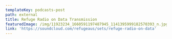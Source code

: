 ```yaml
---
templateKey: podcasts-post
path: external
title: Refuge Radio on Data Transmission
featuredImage: /img/11923234_1660591197487945_1141395999182570393_n.jpg
link: 'https://soundcloud.com/refugeaus/sets/refuge-radio-on-data'
---
```


